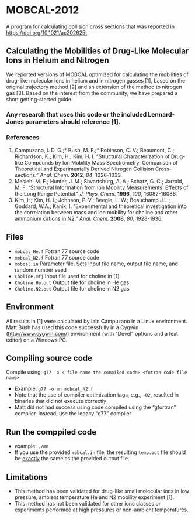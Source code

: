 # MOBCAL-2012
A program for calculating collision cross sections that was reported in https://doi.org/10.1021/ac202625t

## Calculating the Mobilities of Drug-Like Molecular Ions in Helium and Nitrogen
We reported versions of MOBCAL optimized for calculating the mobilities of drug-like molecular ions in helium and in nitrogen gasses [1], based on the original trajectory method [2] and an extension of the method to nitrogen gas [3]. Based on the interest from the community, we have prepared a short getting-started guide.

### Any research that uses this code or the included Lennard-Jones parameters should reference [1].  

### References
1. Campuzano, I. D. G.;* Bush, M. F.;* Robinson, C. V.; Beaumont, C.; Richardson, K.; Kim, H.; Kim, H. I. “Structural Characterization of Drug-like Compounds by Ion Mobility Mass Spectrometry: Comparison of Theoretical and Experimentally Derived Nitrogen Collision Cross-sections.” <i>Anal. Chem.</i> <b>2012</b>, <i>84</i>, 1026-1033.
2. Mesleh, M. F.; Hunter, J. M.; Shvartsburg, A. A.; Schatz, G. C.; Jarrold, M. F. “Structural Information from Ion Mobility Measurements: Effects of the Long Range Potential." <i>J. Phys. Chem.</i> <b>1996</b>, <i>100</i>, 16082-16086.
3. Kim, H; Kim, H. I.; Johnson, P. V.; Beegle, L. W.; Beauchamp J.L.; Goddard, W.A.; Kanik, I. “Experimental and theoretical investigation into the correlation between mass and ion mobility for choline and other ammonium cations in N2.” <i>Anal. Chem.</i> <b>2008</b>, <i>80</i>, 1928-1936.

## Files
+ `mobcal_He.f` Fotran 77 source code
+ `mobcal_N2.f` Fotran 77 source code
+ `mobcal.in` Parameter file. Sets input file name, output file name, and random number seed
+ `Choline.mfj` Input file used for choline in [1]
+ `Choline.He.out` Output file for choline in He gas
+ `Choline.N2.out` Output file for choline in N2 gas

## Environment
All results in [1] were calculated by Iain Campuzano in a Linux environment. Matt Bush has used this code successfully in a Cygwin (http://www.cygwin.com/) environment (with “Devel” options and a text editor) on a Windows PC.

## Compiling source code
Compile using: `g77 -o < file name the compiled code> <fotran code file name>`  
+ Example: `g77 -o mn mobcal_N2.f`  
+ Note that the use of compiler optimization tags, e.g., `-O2`, resulted in binaries that did not execute correctly  
+ Matt did not had success using code compiled using the “gfortran” compiler. Instead, use the legacy “g77” compiler  

## Run the comppiled code
+ example: `./mn`  
+ If you use the provided `mobcal.in` file, the resulting `temp.out` file should be <u>exactly</u> the same as the provided output file.  

## Limitations
+ This method has been validated for drug-like small molecular ions in low pressure, ambient temperature He and N2 mobility experiment [1].  
+ This method has not been validated for other ions classes or experiments performed at high pressures or non-ambient temperatures.

